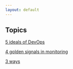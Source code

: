 ```yaml
---
layout: default
---
```


## Topics

[5 ideals of DevOps](/cheatsheet/devops/five-ideals.html)

[4 golden signals in monitoring](/cheatsheet/devops/monitoring-four-golden-signals.html)

[3 ways](/cheatsheet/devops/three-ways.html)
